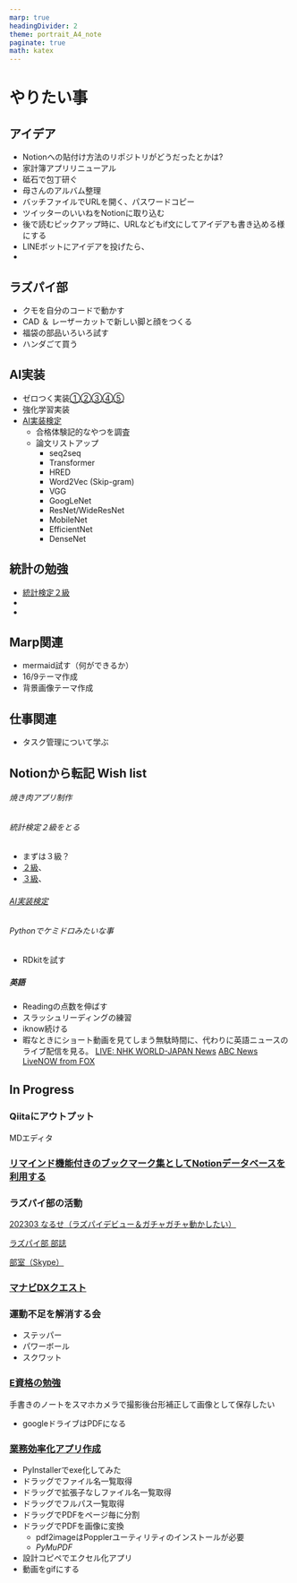 ```yaml
---
marp: true
headingDivider: 2
theme: portrait_A4_note
paginate: true
math: katex
---
```


<!-- # やりたい事ノート -->
<!-- _class: title -->
<!-- _paginate: false -->

# やりたい事
<!-- _class: title -->
<!-- _paginate: false -->

## アイデア

- Notionへの貼付け方法のリポジトリがどうだったとかは?
- 家計簿アプリリニューアル
- 砥石で包丁研ぐ
- 母さんのアルバム整理
- バッチファイルでURLを開く、パスワードコピー
- ツイッターのいいねをNotionに取り込む
- 後で読むピックアップ時に、URLなどもif文にしてアイデアも書き込める様にする
- LINEボットにアイデアを投げたら、
- 

## ラズパイ部

- クモを自分のコードで動かす
- CAD ＆ レーザーカットで新しい脚と顔をつくる
- 福袋の部品いろいろ試す
- ハンダごて買う

## AI実装

- ゼロつく実装[①](
https://github.com/oreilly-japan/deep-learning-from-scratch)[②](https://github.com/oreilly-japan/deep-learning-from-scratch-2)[③](https://github.com/oreilly-japan/deep-learning-from-scratch-3)[④](https://github.com/oreilly-japan/deep-learning-from-scratch-4)[⑤](https://github.com/oreilly-japan/deep-learning-from-scratch-5)
- 強化学習実装
- [AI実装検定](https://kentei.ai/)
  - 合格体験記的なやつを調査
  - 論文リストアップ
    - seq2seq
    - Transformer
    - HRED
    - Word2Vec (Skip-gram)
    - VGG
    - GoogLeNet
    - ResNet/WideResNet
    - MobileNet
    - EfficientNet
    - DenseNet

## 統計の勉強

- [統計検定２級](https://www.toukei-kentei.jp/)
-
-

## Marp関連

- mermaid試す（何ができるか）
- 16/9テーマ作成
- 背景画像テーマ作成

## 仕事関連

- タスク管理について学ぶ

## Notionから転記 **Wish list**

###### 焼き肉アプリ制作

###### 統計検定２級をとる

- まずは３級？
- [２級](https://www.toukei-kentei.jp/exam/grade2/)、
- [３級](https://www.toukei-kentei.jp/exam/grade3/)、

###### [AI実装検定](https://kentei.ai/)

###### Pythonでケミドロみたいな事

- RDkitを試す

##### 英語

- Readingの点数を伸ばす
- スラッシュリーディングの練習
- iknow続ける
- 暇なときにショート動画を見てしまう無駄時間に、代わりに英語ニュースのライブ配信を見る。
    [LIVE: NHK WORLD-JAPAN News](https://www.youtube.com/watch?v=f0lYkdA-Gtw)
    [ABC News](https://www.youtube.com/@ABCNews/streams)
    [LiveNOW from FOX](https://www.youtube.com/@livenowfox/streams)


## In Progress

### Qiitaにアウトプット

MDエディタ

### [リマインド機能付きのブックマーク集としてNotionデータベースを利用する](https://www.notion.so/Notion-59e190b0b52b4320967cbbfe4dac11b8?pvs=21)

### ラズパイ部の活動

[202303 なるせ（ラズパイデビュー＆ガチャガチャ動かしたい）](https://www.notion.so/202303-23b800a7b7a445efbb64b98b9a1dcb0f?pvs=21)

[ラズパイ部 部誌](https://www.notion.so/2beac71586a740b890e87e619e6db8f9?pvs=21)

[部室（Skype）](https://join.skype.com/wK2mGYOpXwct)

### [マナビDXクエスト](https://www.notion.so/DX-e716159871304693b22d70493f165378?pvs=21)

### 運動不足を解消する会

- ステッパー
- パワーボール
- スクワット

### [E資格の勉強](https://www.notion.so/E-9a2cac47ad3f4c6dbfd3e437c149b45b?pvs=21)

手書きのノートをスマホカメラで撮影後台形補正して画像として保存したい

- googleドライブはPDFになる

### [業務効率化アプリ作成](https://www.notion.so/bcca49c42b934eb1926653ad7277e4e4?pvs=21)

- PyInstallerでexe化してみた
- ドラッグでファイル名一覧取得
- ドラッグで拡張子なしファイル名一覧取得
- ドラッグでフルパス一覧取得
- ドラッグでPDFをページ毎に分割
- ドラッグでPDFを画像に変換
    - pdf2imageはPopplerユーティリティのインストールが必要
    - *PyMuPDF*
- 設計コピペでエクセル化アプリ
- 動画をgifにする
